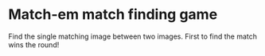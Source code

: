 # Match-em match finding game

Find the single matching image between two images. First to find the match wins the round!
